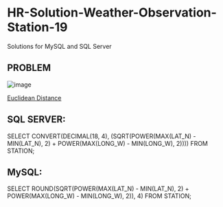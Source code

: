 # HR-Solution-Weather-Observation-Station-19
Solutions for MySQL and SQL Server

## PROBLEM
![image](https://github.com/user-attachments/assets/339872a0-4ab4-4315-8a99-29e8c31236aa)

[Euclidean Distance](https://en.wikipedia.org/wiki/Euclidean_distance)

## SQL SERVER:
SELECT CONVERT(DECIMAL(18, 4), (SQRT(POWER(MAX(LAT_N) - MIN(LAT_N), 2) + POWER(MAX(LONG_W) - MIN(LONG_W), 2))))
FROM STATION;

## MySQL:
SELECT ROUND(SQRT(POWER(MAX(LAT_N) - MIN(LAT_N), 2) + POWER(MAX(LONG_W) - MIN(LONG_W), 2)), 4)
FROM STATION;
